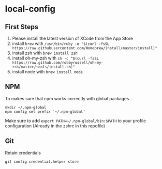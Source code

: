 # local-config

## First Steps

1. Please install the latest version of XCode from the App Store
2. install `brew` with `/usr/bin/ruby -e "$(curl -fsSL https://raw.githubusercontent.com/Homebrew/install/master/install)"`
3. install zsh with `brew install zsh`
4. install oh-my-zsh with `sh -c "$(curl -fsSL https://raw.github.com/robbyrussell/oh-my-zsh/master/tools/install.sh)"`
5. install node with `brew install node`

## NPM
To makes sure that npm works correctly with global packages...
```
mkdir ~/.npm-global
npm config set prefix '~/.npm-global'
```
Make sure to add `export PATH=~/.npm-global/bin:$PATH` to your profile configuration (Already in the zshrc in this repofile)
 
## Git
Retain credentials
```
git config credential.helper store
```
